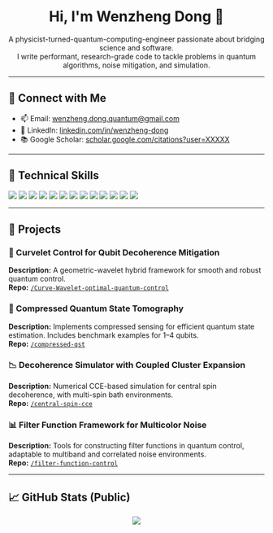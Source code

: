 <h1 align="center">Hi, I'm Wenzheng Dong 👋</h1>

<p align="center">
  A physicist-turned-quantum-computing-engineer passionate about bridging science and software. <br/>
  I write performant, research-grade code to tackle problems in quantum algorithms, noise mitigation, and simulation. <br/>
</p>

---

## 🔗 Connect with Me

- 📫 Email: [wenzheng.dong.quantum@gmail.com](mailto:wenzheng.dong.quantum@gmail.com)  
- 👔 LinkedIn: [linkedin.com/in/wenzheng-dong](https://linkedin.com/in/wenzheng-dong)  
- 📚 Google Scholar: [scholar.google.com/citations?user=XXXXX](https://scholar.google.com/citations?user=XXXXX)

---

## 🧰 Technical Skills

![](https://img.shields.io/badge/Language-Python-informational?style=flat&logo=python&logoColor=white)
![](https://img.shields.io/badge/Language-Mathematica-informational?style=flat&logo=wolfram&logoColor=white)
![](https://img.shields.io/badge/Framework-Qiskit-informational?style=flat&logo=ibm&logoColor=white)
![](https://img.shields.io/badge/Framework-PyTorch-informational?style=flat&logo=pytorch&logoColor=white)
![](https://img.shields.io/badge/Framework-Numpy/Scipy-informational?style=flat&logo=python&logoColor=white)
![](https://img.shields.io/badge/Tool-Matplotlib-informational?style=flat&logo=plotly&logoColor=white)
![](https://img.shields.io/badge/Tool-LaTeX-informational?style=flat&logo=latex&logoColor=white)
![](https://img.shields.io/badge/Tool-Git/GitHub-informational?style=flat&logo=github&logoColor=white)
![](https://img.shields.io/badge/Platform-Linux-informational?style=flat&logo=linux&logoColor=white)
![](https://img.shields.io/badge/Field-Quantum_Computing-informational?style=flat&logo=quarkus&logoColor=white)
![](https://img.shields.io/badge/Field-Noise_Modeling-informational?style=flat&logo=acm&logoColor=white)
![](https://img.shields.io/badge/Field-Quantum_Control-informational?style=flat&logo=reactivex&logoColor=white)
![](https://img.shields.io/badge/Field-Scientific_Computing-informational?style=flat&logo=python&logoColor=white)

---

## 🚀 Projects

### 🧠 Curvelet Control for Qubit Decoherence Mitigation
**Description:** A geometric-wavelet hybrid framework for smooth and robust quantum control.  
**Repo:** [`/Curve-Wavelet-optimal-quantum-control`](https://github.com/wenzhengd/Curvelet_PublicView)

### 🔬 Compressed Quantum State Tomography
**Description:** Implements compressed sensing for efficient quantum state estimation. Includes benchmark examples for 1–4 qubits.  
**Repo:** [`/compressed-qst`](https://github.com/wenzhengd/compressed-qst)

### 📉 Decoherence Simulator with Coupled Cluster Expansion
**Description:** Numerical CCE-based simulation for central spin decoherence, with multi-spin bath environments.  
**Repo:** [`/central-spin-cce`](https://github.com/wenzhengd/central-spin-cce)

### 📊 Filter Function Framework for Multicolor Noise
**Description:** Tools for constructing filter functions in quantum control, adaptable to multiband and correlated noise environments.  
**Repo:** [`/filter-function-control`](https://github.com/wenzhengd/filter-function-control)

---

## 📈 GitHub Stats (Public)

<p align="center">
  <img src="https://github-readme-stats.vercel.app/api?username=wenzhengd&show_icons=true&theme=default&count_private=true&hide=prs"/>
</p>

